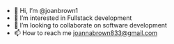 - 👋 Hi, I’m @joanbrown1
- 👀 I’m interested in Fullstack development
- 💞️ I’m looking to collaborate on software development
- 📫 How to reach me joannabrown833@gmail.com

<!---
joanbrown1/joanbrown1 is a ✨ special ✨ repository because its `README.md` (this file) appears on your GitHub profile.
You can click the Preview link to take a look at your changes.
--->
